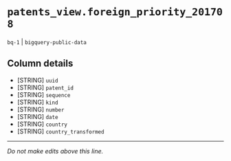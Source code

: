 # `patents_view.foreign_priority_201708`
`bq-1` | `bigquery-public-data`

## Column details
* [STRING]    `uuid`
* [STRING]    `patent_id`
* [STRING]    `sequence`
* [STRING]    `kind`
* [STRING]    `number`
* [STRING]    `date`
* [STRING]    `country`
* [STRING]    `country_transformed`

-------------------------------------------------------------------------------
*Do not make edits above this line.*
